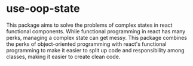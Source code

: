 # use-oop-state
This package aims to solve the problems of complex states in react functional components. While functional programming in react has many perks, managing a complex state can get messy. This package combines the perks of object-oriented programming with react's functional programming to make it easier to split up code and responsibility among classes, making it easier to create clean code.
